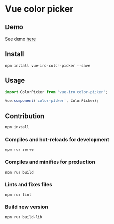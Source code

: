 # Vue color picker

## Demo
See demo [here](https://codepen.io/Shchepotin/pen/ZMzERY?editors=1010)

## Install
```
npm install vue-iro-color-picker --save
```

## Usage
```javascript
import ColorPicker from 'vue-iro-color-picker';

Vue.component('color-picker', ColorPicker);
```

## Contribution
```
npm install
```

### Compiles and hot-reloads for development
```
npm run serve
```

### Compiles and minifies for production
```
npm run build
```

### Lints and fixes files
```
npm run lint
```

### Build new version
```
npm run build-lib
```